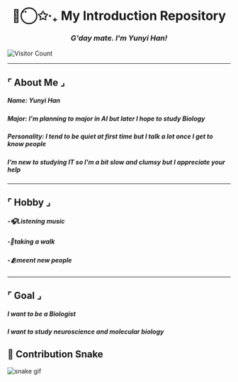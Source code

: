 


<h1 align="center">◡̈⃝✩‧₊ My Introduction Repository </h1>
<h3 align="center"><i>G'day mate. I'm Yunyi Han!</i></h3>

![Visitor Count](https://visitor-badge.laobi.icu/badge?page_id=yunyiverse0.yunyiverse0)

---

## ⌜ About Me ⌟

##### Name: Yunyi Han
##### Major: I'm planning to major in AI but later I hope to study Biology
##### Personality: I tend to be quiet at first time but I talk a lot once I get to know people
##### I'm new to studying IT so I'm a bit slow and clumsy but I appreciate your help

---

## ⌜ Hobby ⌟

##### -🎧Listening music
##### -🍃taking a walk
##### -🫂meent new people

---

## ⌜ Goal ⌟

##### I want to be a Biologist
##### I want to study neuroscience and molecular biology



## 🐍 Contribution Snake
![snake gif](https://github.com/yunyiverse0/github-contribution-grid-snake.svg)





